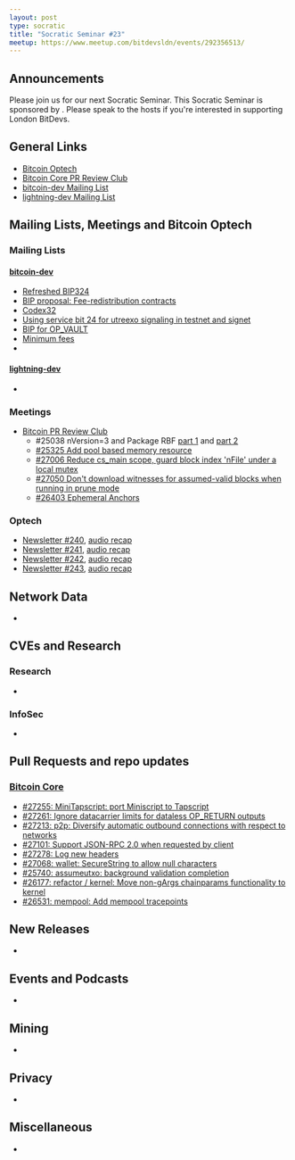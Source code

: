 ```yaml
---
layout: post
type: socratic
title: "Socratic Seminar #23"
meetup: https://www.meetup.com/bitdevsldn/events/292356513/
---
```


## Announcements

Please join us for our next Socratic Seminar. This Socratic Seminar is sponsored by <!--INSERT SPONSORS-->.
Please speak to the hosts if you're interested in supporting London BitDevs.

## General Links

* [Bitcoin Optech](https://bitcoinops.org)
* [Bitcoin Core PR Review Club](https://bitcoincore.reviews)
* [bitcoin-dev Mailing List](https://lists.linuxfoundation.org/pipermail/bitcoin-dev)
* [lightning-dev Mailing List](https://lists.linuxfoundation.org/pipermail/lightning-dev)

## Mailing Lists, Meetings and Bitcoin Optech
### Mailing Lists
#### [bitcoin-dev](https://lists.linuxfoundation.org/pipermail/bitcoin-dev)
- [Refreshed BIP324](https://lists.linuxfoundation.org/pipermail/bitcoin-dev/2023-February/021491.html)
- [BIP proposal: Fee-redistribution contracts](https://lists.linuxfoundation.org/pipermail/bitcoin-dev/2023-February/021505.html)
- [Codex32](https://lists.linuxfoundation.org/pipermail/bitcoin-dev/2023-February/021469.html)
- [Using service bit 24 for utreexo signaling in testnet and signet](https://lists.linuxfoundation.org/pipermail/bitcoin-dev/2023-March/021515.html)
- [BIP for OP_VAULT](https://lists.linuxfoundation.org/pipermail/bitcoin-dev/2023-March/021510.html)
- [Minimum fees](https://lists.linuxfoundation.org/pipermail/bitcoin-dev/2023-March/021512.html)
- 

#### [lightning-dev](https://lists.linuxfoundation.org/pipermail/lightning-dev)
-


### Meetings
- [Bitcoin PR Review Club](https://bitcoincore.reviews)
    - #25038 nVersion=3 and Package RBF [part 1](https://bitcoincore.reviews/25038) and [part 2](https://bitcoincore.reviews/25038-2)
    - [#25325 Add pool based memory resource](https://bitcoincore.reviews/25325)
    - [#27006 Reduce cs_main scope, guard block index 'nFile' under a local mutex](https://bitcoincore.reviews/27006)
    - [#27050 Don't download witnesses for assumed-valid blocks when running in prune mode](https://bitcoincore.reviews/27050)
    - [#26403 Ephemeral Anchors](https://bitcoincore.reviews/26403)

### Optech
- [Newsletter #240](https://bitcoinops.org/en/newsletters/2023/03/01/), [audio recap](https://bitcoinops.org/en/podcast/2023/03/02/)
- [Newsletter #241](https://bitcoinops.org/en/newsletters/2023/03/08/), [audio recap](https://bitcoinops.org/en/podcast/2023/03/09/)
- [Newsletter #242](https://bitcoinops.org/en/newsletters/2023/03/15/), [audio recap](https://bitcoinops.org/en/podcast/2023/03/16/)
- [Newsletter #243](https://bitcoinops.org/en/newsletters/2023/03/22/), [audio recap](https://bitcoinops.org/en/podcast/2023/03/23/)

## Network Data
-

## CVEs and Research
### Research
-

### InfoSec
-

## Pull Requests and repo updates
### [Bitcoin Core](https://github.com/bitcoin/bitcoin)
- [#27255: MiniTapscript: port Miniscript to Tapscript](https://github.com/bitcoin/bitcoin/pull/27255)
- [#27261: Ignore datacarrier limits for dataless OP_RETURN outputs](https://github.com/bitcoin/bitcoin/pull/27261)
- [#27213: p2p: Diversify automatic outbound connections with respect to networks](https://github.com/bitcoin/bitcoin/pull/27213)
- [#27101: Support JSON-RPC 2.0 when requested by client](https://github.com/bitcoin/bitcoin/pull/27101)
- [#27278: Log new headers](https://github.com/bitcoin/bitcoin/pull/27278)
- [#27068: wallet: SecureString to allow null characters](https://github.com/bitcoin/bitcoin/pull/27068)
- [#25740: assumeutxo: background validation completion](https://github.com/bitcoin/bitcoin/pull/25740)
- [#26177: refactor / kernel: Move non-gArgs chainparams functionality to kernel](https://github.com/bitcoin/bitcoin/pull/26177)
- [#26531: mempool: Add mempool tracepoints](https://github.com/bitcoin/bitcoin/pull/26531)

## New Releases
-

## Events and Podcasts
-

## Mining
-

## Privacy
-

## Miscellaneous
-